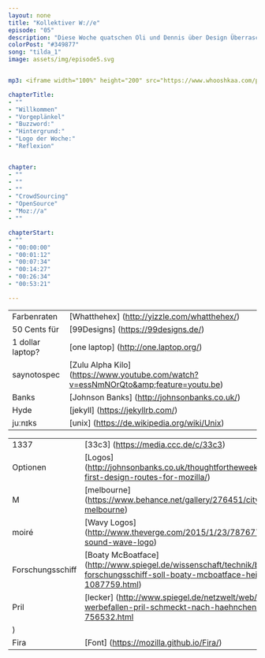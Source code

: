 ```yaml
---
layout: none
title: "Kollektiver W://e"
episode: "05"
description: "Diese Woche quatschen Oli und Dennis über Design Überraschungen, CrowdSourcing und offen gelegten Echsenaugen"
colorPost: "#349877"
song: "tilda_1"
image: assets/img/episode5.svg


mp3: <iframe width="100%" height="200" src="https://www.whooshkaa.com/player/episode/id/93298?visual=true" frameborder="0"></iframe>

chapterTitle:
- ""
- "Willkommen"
- "Vorgeplänkel"
- "Buzzword:"
- "Hintergrund:"
- "Logo der Woche:"
- "Reflexion"


chapter:
- ""
- ""
- ""
- "CrowdSourcing"
- "OpenSource"
- "Moz://a"
- ""

chapterStart:
- ""
- "00:00:00"
- "00:01:12"
- "00:07:34"
- "00:14:27"
- "00:26:34"
- "00:53:21"

---
```


<!-- nach 8 einträgen ein neues table erstellen, danke :) !-->

| | |
|:-|:-|
| Farbenraten | [Whatthehex] (http://yizzle.com/whatthehex/) |
| 50 Cents für | [99Designs] (https://99designs.de/) |
| 1 dollar laptop? | [one laptop] (http://one.laptop.org/)  |
| saynotospec | [Zulu Alpha Kilo] (https://www.youtube.com/watch?v=essNmNOrQto&amp;feature=youtu.be)  |
| Banks | [Johnson Banks] (http://johnsonbanks.co.uk/)  |
| Hyde | [jekyll] (https://jekyllrb.com/)  |
| juːnɪks | [unix] (https://de.wikipedia.org/wiki/Unix)  |

| | |
|:-|:-|
| 1337 | [33c3] (https://media.ccc.de/c/33c3)  |
| Optionen | [Logos] (http://johnsonbanks.co.uk/thoughtfortheweek/our-first-design-routes-for-mozilla/)  |
| M | [melbourne] (https://www.behance.net/gallery/276451/city-of-melbourne)  |
| moiré | [Wavy Logos] (http://www.theverge.com/2015/1/23/7876777/sonos-sound-wave-logo) |
| Forschungsschiff | [Boaty McBoatface] (http://www.spiegel.de/wissenschaft/technik/britisches-forschungsschiff-soll-boaty-mcboatface-heissen-a-1087759.html) |
| Pril | [lecker] (http://www.spiegel.de/netzwelt/web/virale-werbefallen-pril-schmeckt-nach-haehnchen-a-756532.html
) |
| Fira | [Font] (https://mozilla.github.io/Fira/) |
